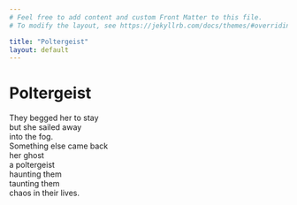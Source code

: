 ```yaml
---
# Feel free to add content and custom Front Matter to this file.
# To modify the layout, see https://jekyllrb.com/docs/themes/#overriding-theme-defaults

title: "Poltergeist"
layout: default
---
```


# Poltergeist

They begged her to stay
<br />but she sailed away
<br />into the fog.
<br />Something else came back
<br />her ghost
<br />a poltergeist 
<br />haunting them
<br />taunting them
<br />chaos in their lives.
